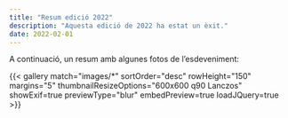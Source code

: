 ```yaml
---
title: "Resum edició 2022"
description: "Aquesta edició de 2022 ha estat un èxit."
date: 2022-02-01
---
```


A continuació, un resum amb algunes fotos de l’esdeveniment:

{{< gallery match="images/*" sortOrder="desc" rowHeight="150" margins="5" thumbnailResizeOptions="600x600 q90 Lanczos" showExif=true previewType="blur" embedPreview=true loadJQuery=true >}}